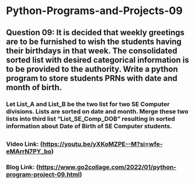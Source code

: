 # Python-Programs-and-Projects-09

## Question 09: It is decided that weekly greetings are to be furnished to wish the students having their birthdays in that week. The consolidated sorted list with desired categorical information is to be provided to the authority. Write a python program to store students PRNs with date and month of birth. 

### Let List_A and List_B be the two list for two SE Computer divisions. Lists are sorted on date and month. Merge these two lists into third list “List_SE_Comp_DOB” resulting in sorted information about Date of Birth of SE Computer students.

##

### Video Link: (https://youtu.be/yXKoMZPE--M?si=wfe-eMArrN7PY_bo)

### Blog Link: (https://www.go2collage.com/2022/01/python-program-project-09.html)
